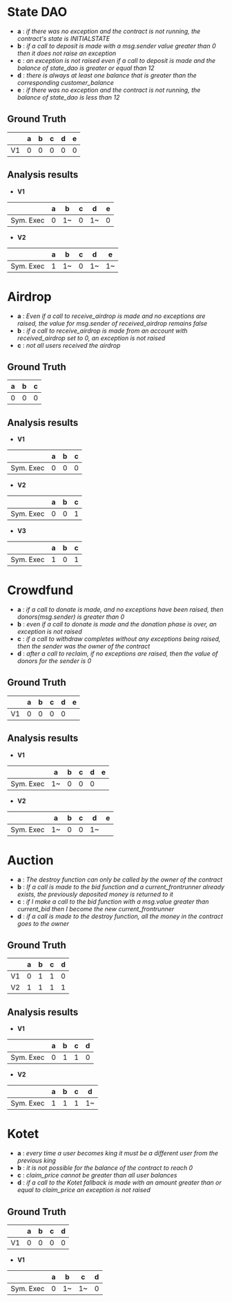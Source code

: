 # State DAO
- **a** : _if there was no exception and the contract is not running, the contract's state is INITIALSTATE_
- **b** : _if a call to deposit is made with a msg.sender value greater than 0 then it does not raise an exception_
- **c** : _an exception is not raised even if a call to deposit is made and the balance of state_dao is greater or equal than 12_
- **d** : _there is always at least one balance that is greater than the corresponding customer_balance_
- **e** : _if there was no exception and the contract is not running, the balance of state_dao is less than 12_

## Ground Truth

||a|b|c|d|e|
|----|----|----|----|----|----|
|V1|0|0|0|0|0|


## Analysis results

- **V1**

||a|b|c|d|e|
|----|----|----|----|----|----|
|Sym. Exec|0|1~|0|1~|0

- **V2**

||a|b|c|d|e|
|----|----|----|----|----|----|
|Sym. Exec|1|1~|0|1~|1~|

# Airdrop
- **a** : _Even if a call to receive_airdrop is made and no exceptions are raised, the value for msg.sender of received_airdrop remains false_
- **b** : _if a call to receive_airdrop is made from an account with received_airdrop set to 0, an exception is not raised_
- **c** : _not all users received the airdrop_

## Ground Truth

|a|b|c|
|----|----|----|
|0|0|0|

## Analysis results

- **V1**

||a|b|c|
|----|----|----|----|
|Sym. Exec|0|0|0|

- **V2**

||a|b|c|
|----|----|----|----|
|Sym. Exec|0|0|1|

- **V3**

||a|b|c|
|----|----|----|----|
|Sym. Exec|1|0|1|




# Crowdfund

- **a** : _if a call to donate is made, and no exceptions have been raised, then donors(msg.sender) is greater than 0_
- **b** : _even if a call to donate is made and the donation phase is over, an exception is not raised_
- **c** : _if a call to withdraw completes without any exceptions being raised, then the sender was the owner of the contract_
- **d** : _after a call to reclaim, if no exceptions are raised, then the value of donors for the sender is 0_

## Ground Truth

||a|b|c|d|e|
|----|----|----|----|----|----|
|V1|0|0|0|0|

## Analysis results

- **V1**

||a|b|c|d|e|
|----|----|----|----|----|----|
|Sym. Exec|1~|0|0|0|

- **V2**


||a|b|c|d|e|
|----|----|----|----|----|----|
|Sym. Exec|1~|0|0|1~|

# Auction

- **a** : _The destroy function can only be called by the owner of the contract_
- **b** : _If a call is made to the bid function and a current_frontrunner already exists, the previously deposited money is returned to it_
- **c** : _if I make a call to the bid function with a msg.value greater than current_bid then I become the new current_frontrunner_
- **d** : _if a call is made to the destroy function, all the money in the contract goes to the owner_

## Ground Truth

||a|b|c|d|
|----|----|----|----|----|
|V1|0|1|1|0|
|V2|1|1|1|1|


## Analysis results

- **V1**

||a|b|c|d|
|----|----|----|----|----|
|Sym. Exec|0|1|1|0|

- **V2**

||a|b|c|d|
|----|----|----|----|----|
|Sym. Exec|1|1|1|1~|


# Kotet

- **a** : _every time a user becomes king it must be a different user from the previous king_
- **b** : _it is not possible for the balance of the contract to reach 0_
- **c** : _claim_price cannot be greater than all user balances_
- **d** : _if a call to the Kotet fallback is made with an amount greater than or equal to claim_price an exception is not raised_

## Ground Truth

||a|b|c|d|
|----|----|----|----|----|
|V1|0|0|0|0|

- **V1**

||a|b|c|d|
|----|----|----|----|----|
|Sym. Exec|0|1~|1~|0|

